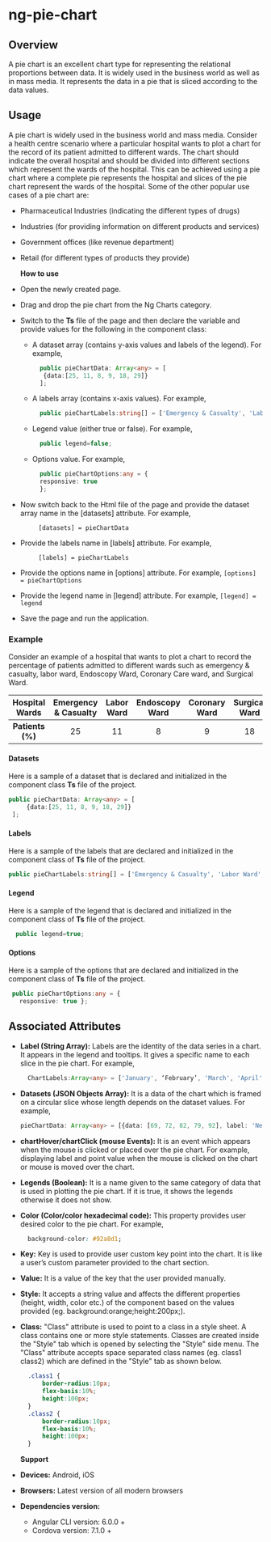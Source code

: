 # ng-pie-chart

## Overview

A pie chart is an excellent chart type for representing the relational proportions between data. It is widely used in the business world as well as in mass media. It represents the data in a pie that is sliced according to the data values.

## Usage

A pie chart is widely used in the business world and mass media. Consider a health centre scenario where a particular hospital wants to plot a chart for the record of its patient admitted to different wards. The chart should indicate the overall hospital and should be divided into different sections which represent the wards of the hospital. This can be achieved using a pie chart where a complete pie represents the hospital and slices of the pie chart represent the wards of the hospital. Some of the other popular use cases of a pie chart are:

* Pharmaceutical Industries \(indicating the different types of drugs\)
* Industries \(for providing information on different products and services\)
* Government offices \(like revenue department\)
* Retail \(for different types of products they provide\)

  **How to use**

* Open the newly created page.
* Drag and drop the pie chart from the Ng Charts category.
* Switch to the **Ts** file of the page and then declare the variable and provide values for the following in the component class: 
  * A dataset array \(contains y-axis values and labels of the legend\). For example,

    ```typescript
      public pieChartData: Array<any> = [
       {data:[25, 11, 8, 9, 18, 29]}
      ];
    ```

  * A labels array \(contains x-axis values\). For example,

    ```typescript
      public pieChartLabels:string[] = ['Emergency & Casualty', 'Labor Ward', 'Endoscopy Ward', 'Coronary Ward', 'Surgical Ward','General Ward'];
    ```

  * Legend value \(either true or false\). For example, 

    ```typescript
      public legend=false;
    ```

  * Options value. For example,

    ```typescript
      public pieChartOptions:any = {
      responsive: true
      };
    ```
* Now switch back to the Html file of the page and provide the dataset array name in the \[datasets\] attribute. For example,

  ```text
       [datasets] = pieChartData
  ```

* Provide the labels name in \[labels\] attribute. For example,

  ```text
       [labels] = pieChartLabels
  ```

* Provide the options name in \[options\] attribute. For example, `[options] = pieChartOptions`
* Provide the legend name in \[legend\] attribute. For example, `[legend] = legend`
* Save the page and run the application.

### Example

Consider an example of a hospital that wants to plot a chart to record the percentage of patients admitted to different wards such as emergency & casualty, labor ward, Endoscopy Ward, Coronary Care ward, and Surgical Ward.

| Hospital Wards | Emergency &  Casualty | Labor Ward | Endoscopy Ward | Coronary Ward | Surgical Ward | General Ward |
| :---: | :---: | :---: | :---: | :---: | :---: | :---: |
| **Patients \(%\)** | 25 | 11 | 8 | 9 | 18 | 29 |

#### Datasets

Here is a sample of a dataset that is declared and initialized in the component class **Ts** file of the project.

```typescript
public pieChartData: Array<any> = [
     {data:[25, 11, 8, 9, 18, 29]}
 ];
```

#### Labels

Here is a sample of the labels that are declared and initialized in the component class of **Ts** file of the project.

```typescript
public pieChartLabels:string[] = ['Emergency & Casualty', 'Labor Ward', 'Endoscopy Ward', 'Coronary Ward', 'Surgical Ward','General Ward'];
```

#### Legend

Here is a sample of the legend that is declared and initialized in the component class of **Ts** file of the project.

```typescript
  public legend=true;
```

#### Options

Here is a sample of the options that are declared and initialized in the component class of **Ts** file of the project.

```typescript
 public pieChartOptions:any = {
   responsive: true };
```

## Associated Attributes

* **Label \(String Array\):** Labels are the identity of the data series in a chart. It appears in the legend and tooltips. It gives a specific name to each slice in the pie chart. For example,

  ```typescript
    ChartLabels:Array<any> = ['January', ‘February’, 'March', 'April', 'May', 'June', 'July'];
  ```

* **Datasets \(JSON Objects Array\):** It is a data of the chart which is framed on a circular slice whose length depends on the dataset values. For example,

  ```typescript
  pieChartData: Array<any> = [{data: [69, 72, 82, 79, 92], label: 'Net Profit Margin (%)'} ];
  ```

* **chartHover/chartClick \(mouse Events\):** It is an event which appears when the mouse is clicked or placed over the pie chart. For example, displaying label and point value when the mouse is clicked on the chart or mouse is moved over the chart. 
* **Legends \(Boolean\):** It is a name given to the same category of data that is used in plotting the pie chart. If it is true, it shows the legends otherwise it does not show.
* **Color \(Color/color hexadecimal code\):** This property provides user desired color to the pie chart. For example, 

  ```css
    background-color: #92a8d1;
  ```

* **Key:** Key is used to provide user custom key point into the chart. It is like a user’s custom parameter provided to the chart section.
* **Value:** It is a value of the key that the user provided manually.
* **Style:** It accepts a string value and affects the different properties \(height, width, color etc.\) of the component based on the values provided \(eg. background:orange;height:200px;\).
* **Class:** "Class" attribute is used to point to a class in a style sheet. A class contains one or more style statements. Classes are created inside the "Style" tab which is opened by selecting the "Style" side menu. The "Class" attribute accepts space separated class names \(eg. class1 class2\) which are defined in the "Style" tab as shown below.

  ```css
    .class1 {
        border-radius:10px;
        flex-basis:10%;
        height:100px;
    }
    .class2 {
        border-radius:10px;
        flex-basis:10%;
        height:100px;
    }
  ```

  **Support**

* **Devices:** Android, iOS
* **Browsers:**  Latest version of all modern browsers
* **Dependencies version:** 
  * Angular CLI version: 6.0.0 + 
  * Cordova version: 7.1.0 +

